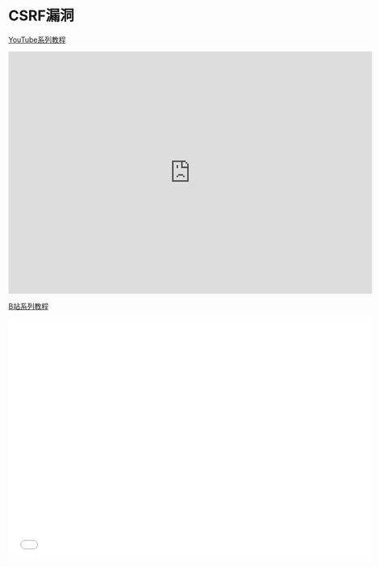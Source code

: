 # CSRF漏洞

<DocsAD/>

[YouTube系列教程](https://www.youtube.com/watch?v=vqlVG4dDU3k&list=PLgZqc0esdeS96Z-0w_xIvD6-tjjd5ItZU)
<iframe width="720px" height="480px" src="https://www.youtube.com/embed/vqlVG4dDU3k" title="YouTube video player" frameborder="0" allow="accelerometer; autoplay; clipboard-write; encrypted-media; gyroscope; picture-in-picture" allowfullscreen></iframe>

[B站系列教程](https://www.bilibili.com/medialist/play/282616786?from=space&business=space_series&business_id=2061067&desc=1&spm_id_from=333.999.0.0)
<iframe src="//player.bilibili.com/player.html?aid=422101247&bvid=BV13341147UQ&cid=452178650&page=1"  frameborder="no"  allowfullscreen="true" style="width:720px;height:480px"> 
</iframe>



